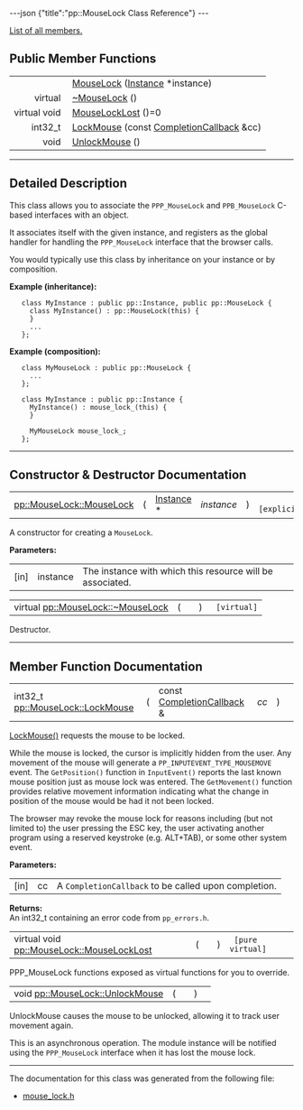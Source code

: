 ---json {"title":"pp::MouseLock Class Reference"} ---

[List of all members.](/docs/native-client/pepper_stable/cpp/classpp_1_1_mouse_lock-members/)

Public Member Functions
-----------------------

<table><tbody><tr class="odd"><td style="text-align: right;"> </td><td><a href="/docs/native-client/pepper_stable/cpp/classpp_1_1_mouse_lock#a2c304f04bbcca852cfff575595de291f" class="el">MouseLock</a> (<a href="/docs/native-client/pepper_stable/cpp/classpp_1_1_instance/" class="el">Instance</a> *instance)</td></tr><tr class="even"><td style="text-align: right;">virtual </td><td><a href="/docs/native-client/pepper_stable/cpp/classpp_1_1_mouse_lock#a2ac121eb177f22d69c46066d979e06a8" class="el">~MouseLock</a> ()</td></tr><tr class="odd"><td style="text-align: right;">virtual void </td><td><a href="/docs/native-client/pepper_stable/cpp/classpp_1_1_mouse_lock#a325767b75e132ae0c1ca7d4776f5d05c" class="el">MouseLockLost</a> ()=0</td></tr><tr class="even"><td style="text-align: right;">int32_t </td><td><a href="/docs/native-client/pepper_stable/cpp/classpp_1_1_mouse_lock#ad17ce49daa092ec8ec6ca56aebf5b2cc" class="el">LockMouse</a> (const <a href="/docs/native-client/pepper_stable/cpp/classpp_1_1_completion_callback/" class="el">CompletionCallback</a> &amp;cc)</td></tr><tr class="odd"><td style="text-align: right;">void </td><td><a href="/docs/native-client/pepper_stable/cpp/classpp_1_1_mouse_lock#ad896ad4a23395cc6735930437bfb92e6" class="el">UnlockMouse</a> ()</td></tr></tbody></table>

------------------------------------------------------------------------

<span id="details" class="anchor" style="margin: 0;"></span>

Detailed Description
--------------------

This class allows you to associate the `PPP_MouseLock` and `PPB_MouseLock` C-based interfaces with an object.

It associates itself with the given instance, and registers as the global handler for handling the `PPP_MouseLock` interface that the browser calls.

You would typically use this class by inheritance on your instance or by composition.

**Example (inheritance):**

       class MyInstance : public pp::Instance, public pp::MouseLock {
         class MyInstance() : pp::MouseLock(this) {
         }
         ...
       };

**Example (composition):**

       class MyMouseLock : public pp::MouseLock {
         ...
       };

       class MyInstance : public pp::Instance {
         MyInstance() : mouse_lock_(this) {
         }

         MyMouseLock mouse_lock_;
       };

------------------------------------------------------------------------

Constructor & Destructor Documentation
--------------------------------------

<span id="a2c304f04bbcca852cfff575595de291f" class="anchor" style="margin: 0;"></span>

<table><tbody><tr class="odd"><td><a href="/docs/native-client/pepper_stable/cpp/classpp_1_1_mouse_lock#a2c304f04bbcca852cfff575595de291f" class="el">pp::MouseLock::MouseLock</a></td><td>(</td><td><a href="/docs/native-client/pepper_stable/cpp/classpp_1_1_instance/" class="el">Instance</a> * </td><td><em>instance</em></td><td>)</td><td><code> [explicit]</code></td></tr></tbody></table>

A constructor for creating a `MouseLock`.

**Parameters:**  
<table><tbody><tr class="odd"><td>[in]</td><td>instance</td><td>The instance with which this resource will be associated.</td></tr></tbody></table>

<span id="a2ac121eb177f22d69c46066d979e06a8" class="anchor" style="margin: 0;"></span>

<table><tbody><tr class="odd"><td>virtual <a href="/docs/native-client/pepper_stable/cpp/classpp_1_1_mouse_lock#a2ac121eb177f22d69c46066d979e06a8" class="el">pp::MouseLock::~MouseLock</a></td><td>(</td><td></td><td>)</td><td><code> [virtual]</code></td></tr></tbody></table>

Destructor.

------------------------------------------------------------------------

Member Function Documentation
-----------------------------

<span id="ad17ce49daa092ec8ec6ca56aebf5b2cc" class="anchor" style="margin: 0;"></span>

<table><tbody><tr class="odd"><td>int32_t <a href="/docs/native-client/pepper_stable/cpp/classpp_1_1_mouse_lock#ad17ce49daa092ec8ec6ca56aebf5b2cc" class="el">pp::MouseLock::LockMouse</a></td><td>(</td><td>const <a href="/docs/native-client/pepper_stable/cpp/classpp_1_1_completion_callback/" class="el">CompletionCallback</a> &amp; </td><td><em>cc</em></td><td>)</td><td></td></tr></tbody></table>

<a href="/docs/native-client/pepper_stable/cpp/classpp_1_1_mouse_lock#ad17ce49daa092ec8ec6ca56aebf5b2cc" class="el" title="LockMouse() requests the mouse to be locked.">LockMouse()</a> requests the mouse to be locked.

While the mouse is locked, the cursor is implicitly hidden from the user. Any movement of the mouse will generate a `PP_INPUTEVENT_TYPE_MOUSEMOVE` event. The `GetPosition()` function in `InputEvent()` reports the last known mouse position just as mouse lock was entered. The `GetMovement()` function provides relative movement information indicating what the change in position of the mouse would be had it not been locked.

The browser may revoke the mouse lock for reasons including (but not limited to) the user pressing the ESC key, the user activating another program using a reserved keystroke (e.g. ALT+TAB), or some other system event.

**Parameters:**  
<table><tbody><tr class="odd"><td>[in]</td><td>cc</td><td>A <code>CompletionCallback</code> to be called upon completion.</td></tr></tbody></table>

<!-- -->

**Returns:**  
An int32\_t containing an error code from `pp_errors.h`.

<span id="a325767b75e132ae0c1ca7d4776f5d05c" class="anchor" style="margin: 0;"></span>

<table><tbody><tr class="odd"><td>virtual void <a href="/docs/native-client/pepper_stable/cpp/classpp_1_1_mouse_lock#a325767b75e132ae0c1ca7d4776f5d05c" class="el">pp::MouseLock::MouseLockLost</a></td><td>(</td><td></td><td>)</td><td><code> [pure virtual]</code></td></tr></tbody></table>

PPP\_MouseLock functions exposed as virtual functions for you to override.

<span id="ad896ad4a23395cc6735930437bfb92e6" class="anchor" style="margin: 0;"></span>

<table><tbody><tr class="odd"><td>void <a href="/docs/native-client/pepper_stable/cpp/classpp_1_1_mouse_lock#ad896ad4a23395cc6735930437bfb92e6" class="el">pp::MouseLock::UnlockMouse</a></td><td>(</td><td></td><td>)</td><td></td></tr></tbody></table>

UnlockMouse causes the mouse to be unlocked, allowing it to track user movement again.

This is an asynchronous operation. The module instance will be notified using the `PPP_MouseLock` interface when it has lost the mouse lock.

------------------------------------------------------------------------

The documentation for this class was generated from the following file:

-   <a href="/docs/native-client/pepper_stable/cpp/mouse__lock_8h/" class="el">mouse_lock.h</a>

